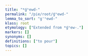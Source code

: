 ```yaml
---
title: "*ǵʰewd-"
permalink: "/pie/root/ǵʰewd-"
lemma_to_sort: "g'ʰewd-"
klass: root
etymology: ["Extended from *ǵʰew-."]
markers: []
synonyms: []
definitions: ["to pour"]
topics: []
---
```

